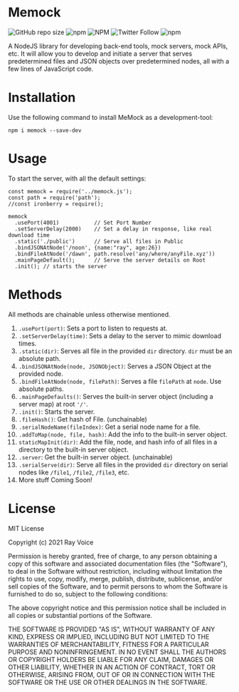 # Memock
![GitHub repo size](https://img.shields.io/github/repo-size/ray6464/memock)
![npm](https://img.shields.io/npm/dm/memock)
![NPM](https://img.shields.io/npm/l/memock)
![Twitter Follow](https://img.shields.io/twitter/follow/rayshorthead?style=social)
![npm](https://img.shields.io/npm/v/memock)

A NodeJS library for developing back-end tools, mock servers, mock APIs, etc. It will allow you to develop and initiate a server that serves predetermined files and JSON objects over predetermined nodes, all with a few lines of JavaScript code.

# Installation
Use the following command to install MeMock as a development-tool:
```
npm i memock --save-dev
```

# Usage
To start the server, with all the default settings:
```
const memock = require('../memock.js');
const path = require('path');
//const ironberry = require();

memock
  .usePort(4001)           // Set Port Number
  .setServerDelay(2000)    // Set a delay in response, like real download time
  .static('./public')      // Serve all files in Public
  .bindJSONAtNode('/noon', {name:"ray", age:26})
  .bindFileAtNode('/dawn', path.resolve('any/where/anyFile.xyz'))
  .mainPageDefault();      // Serve the server details on Root 
  .init(); // starts the server
```

# Methods
All methods are chainable unless otherwise mentioned.
1. `.usePort(port)`: Sets a port to listen to requests at.
2. `.setServerDelay(time)`: Sets a delay to the server to mimic download times.
3. `.static(dir)`: Serves all file in the provided `dir` directory. `dir` must be an absolute path.
4. `.bindJSONAtNode(node, JSONObject)`: Serves a JSON Object at the provided node.
5. `.bindFileAtNode(node, filePath)`: Serves a file `filePath` at `node`. Use absolute paths. 
6. `.mainPageDefaults()`: Serves the built-in server object (including a server map) at root `'/'`.
7. `.init()`: Starts the server.
8. `.fileHash()`: Get hash of File. (unchainable)
9. `.serialNodeName(fileIndex)`: Get a serial node name for a file.
10. `.addToMap(node, file, hash)`: Add the info to the built-in server object.
11. `staticMapInit(dir)`: Add the file, node, and hash info of all files in a directory to the built-in server object.
12. `.server`: Get the built-in server object. (unchainable)
13. `.serialServe(dir)`: Serve all files in the provided `dir` directory on serial nodes like `/file1`, `/file2`, `/file3`, etc.
14. More stuff Coming Soon!

# License
MIT License

Copyright (c) 2021 Ray Voice

Permission is hereby granted, free of charge, to any person obtaining a copy
of this software and associated documentation files (the "Software"), to deal
in the Software without restriction, including without limitation the rights
to use, copy, modify, merge, publish, distribute, sublicense, and/or sell
copies of the Software, and to permit persons to whom the Software is
furnished to do so, subject to the following conditions:

The above copyright notice and this permission notice shall be included in all
copies or substantial portions of the Software.

THE SOFTWARE IS PROVIDED "AS IS", WITHOUT WARRANTY OF ANY KIND, EXPRESS OR
IMPLIED, INCLUDING BUT NOT LIMITED TO THE WARRANTIES OF MERCHANTABILITY,
FITNESS FOR A PARTICULAR PURPOSE AND NONINFRINGEMENT. IN NO EVENT SHALL THE
AUTHORS OR COPYRIGHT HOLDERS BE LIABLE FOR ANY CLAIM, DAMAGES OR OTHER
LIABILITY, WHETHER IN AN ACTION OF CONTRACT, TORT OR OTHERWISE, ARISING FROM,
OUT OF OR IN CONNECTION WITH THE SOFTWARE OR THE USE OR OTHER DEALINGS IN THE
SOFTWARE.

